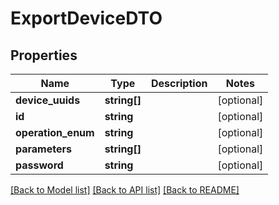 # ExportDeviceDTO

## Properties
Name | Type | Description | Notes
------------ | ------------- | ------------- | -------------
**device_uuids** | **string[]** |  | [optional] 
**id** | **string** |  | [optional] 
**operation_enum** | **string** |  | [optional] 
**parameters** | **string[]** |  | [optional] 
**password** | **string** |  | [optional] 

[[Back to Model list]](../README.md#documentation-for-models) [[Back to API list]](../README.md#documentation-for-api-endpoints) [[Back to README]](../README.md)


